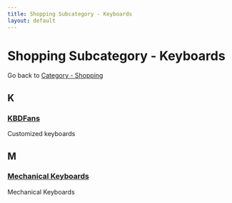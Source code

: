 ```yaml
---
title: Shopping Subcategory - Keyboards
layout: default
---
```


# Shopping Subcategory - Keyboards

Go back to [Category - Shopping](../../category/shopping)

## K

### [KBDFans](https://kbdfans.com/)

Customized keyboards

## M

### [Mechanical Keyboards](https://mechanicalkeyboards.com/)

Mechanical Keyboards

